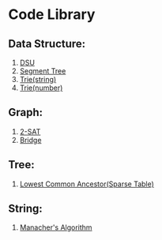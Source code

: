 # Code Library
## Data Structure:
  1. [DSU](https://github.com/BrehamPie/CodeLibrary/blob/master/Data%20Structure/DSU.cpp)
  2. [Segment Tree](https://github.com/BrehamPie/CodeLibrary/blob/master/Data%20Structure/SegmentTree.cpp)
  4. [Trie(string)](https://github.com/BrehamPie/CodeLibrary/blob/master/Data%20Structure/Trie(array).cpp)
  5. [Trie(number)](https://github.com/BrehamPie/CodeLibrary/blob/master/Data%20Structure/Trie(Number).cpp)
  
## Graph:
  1. [2-SAT](https://github.com/BrehamPie/CodeLibrary/blob/master/Graph/2-SAT.cpp)
  2. [Bridge](https://github.com/BrehamPie/CodeLibrary/blob/master/Graph/Bridge.cpp)
## Tree:
  1. [Lowest Common Ancestor(Sparse Table)](https://github.com/BrehamPie/CodeLibrary/blob/master/Tree/LCA(Sparse%20Table).cpp)
## String:
  1. [Manacher's Algorithm](https://github.com/BrehamPie/CodeLibrary/blob/master/String/Manacher's)
